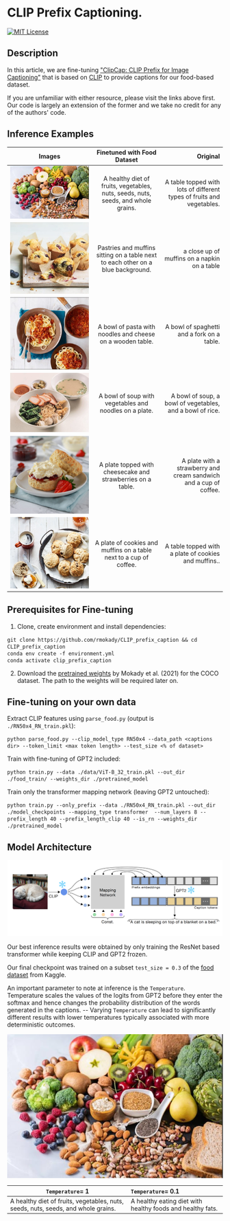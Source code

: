 # CLIP Prefix Captioning.

[![MIT License](https://img.shields.io/badge/License-MIT-yellow.svg)](https://choosealicense.com/licenses/mit/)

## Description  

In this article, we are fine-tuning ["ClipCap: CLIP Prefix for Image Captioning"](https://github.com/rmokady/CLIP_prefix_caption) that is based on [CLIP](https://github.com/openai/CLIP) to provide captions for our food-based dataset.

If you are unfamiliar with either resource, please visit the links above first. Our code is largely an extension of the former and we take no credit for any of the authors' code.



## Inference Examples




 Images        | Finetuned with Food Dataset           | Original  
| ------------- |:-------------:| -----:|
| ![Inf1](Images/inf1.jpg)   | A healthy diet of fruits, vegetables, nuts, seeds, nuts, seeds, and whole grains. | A table topped with lots of different types of fruits and vegetables. |
| ![Inf2](Images/inf2.jpg)      | Pastries and muffins sitting on a table next to each other on a blue background.      |   a close up of muffins on a napkin on a table |
| ![Inf3](Images/inf3.jpg)| A bowl of pasta with noodles and cheese on a wooden table.     |    A bowl of spaghetti and a fork on a table. |
| ![Inf4](Images/inf4.jpg) | A bowl of soup with vegetables and noodles on a plate.    |    A bowl of soup, a bowl of vegetables, and a bowl of rice.|
| ![scones](Images/scone.jpg) | A plate topped with cheesecake and strawberries on a table.    |    A plate with a strawberry and cream sandwich and a cup of coffee.|
| ![scones2](Images/scone2.jpg) | A plate of cookies and muffins on a table next to a cup of coffee.    |    A table topped with a plate of cookies and muffins..|

## Prerequisites for Fine-tuning

1. Clone, create environment and install dependencies:  
```
git clone https://github.com/rmokady/CLIP_prefix_caption && cd CLIP_prefix_caption
conda env create -f environment.yml
conda activate clip_prefix_caption
```
2. Download the [pretrained weights](https://drive.google.com/file/d/1IdaBtMSvtyzF0ByVaBHtvM0JYSXRExRX/view?usp=sharing) by Mokady et al. (2021) for the COCO dataset. The path to the weights will be required later on.

## Fine-tuning on your own data

Extract CLIP features using `parse_food.py` (output is `./RN50x4_RN_train.pkl`):
```
python parse_food.py --clip_model_type RN50x4 --data_path <captions dir> --token_limit <max token length> --test_size <% of dataset>
```
Train with fine-tuning of GPT2 included:
```
python train.py --data ./data/ViT-B_32_train.pkl --out_dir ./food_train/ --weights_dir ./pretrained_model
```

Train only the transformer mapping network (leaving GPT2 untouched):
```
python train.py --only_prefix --data ./RN50x4_RN_train.pkl --out_dir ./model_checkpoints --mapping_type transformer  --num_layers 8 --prefix_length 40 --prefix_length_clip 40 --is_rn --weights_dir ./pretrained_model
```


## Model Architecture

![Model](Images/modelarchitecture.png)

Our best inference results were obtained by only training the ResNet based transformer while keeping CLIP and GPT2 frozen. 

Our final checkpoint was trained on a subset `test_size = 0.3` of the [food dataset](https://www.kaggle.com/datasets/zeynaloy/food-related-pictures-dataset-with-captions) from Kaggle.

An important parameter to note at inference is the `Temperature`. Temperature scales the values of the logits from GPT2 before they enter the softmax and hence changes the probability distribution of the words generated in the captions. -- Varying `Temperature` can lead to significantly different results with lower temperatures typically associated with more deterministic outcomes.

![Inf1](Images/inf1.jpg)

| `Temperature`= 1 | `Temperature`= 0.1|
| ---|:---|
| A healthy diet of fruits, vegetables, nuts, seeds, nuts, seeds, and whole grains.| A healthy eating diet with healthy foods and healthy fats. |


